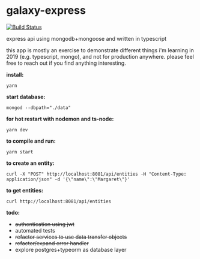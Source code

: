 # galaxy-express

[![Build Status](https://travis-ci.org/apecranium/galaxy-express.svg?branch=master)](https://travis-ci.org/apecranium/galaxy-express)

express api using mongodb+mongoose and written in typescript

this app is mostly an exercise to demonstrate different things i'm learning in 2019 (e.g. typescript, mongo), and not for production anywhere. please feel free to reach out if you find anything interesting.

**install:**
```shell
yarn
```

**start database:**
```shell
mongod --dbpath="./data"
```

**for hot restart with nodemon and ts-node:**
```shell
yarn dev
```

**to compile and run:**
```shell
yarn start
```

**to create an entity:**
```shell
curl -X "POST" http://localhost:8081/api/entities -H "Content-Type: application/json" -d '{\"name\":\"Margaret\"}'
```

**to get entities:**
```shell
curl http://localhost:8081/api/entities
```

**todo:**
- ~~authentication using jwt~~
- automated tests
- ~~refactor services to use data transfer objects~~
- ~~refactor/expand error handler~~
- explore postgres+typeorm as database layer
